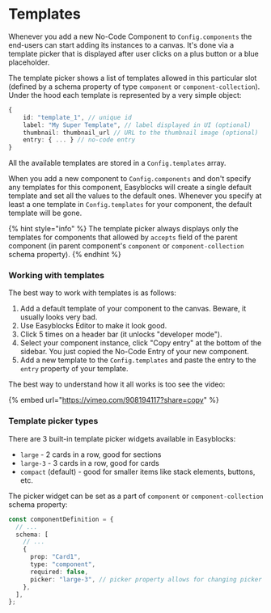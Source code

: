# Templates

Whenever you add a new No-Code Component to `Config.components` the end-users can start adding its instances to a canvas. It's done via a template picker that is displayed after user clicks on a plus button or a blue placeholder.

The template picker shows a list of templates allowed in this particular slot (defined by a schema property of type `component` or `component-collection`). Under the hood each template is represented by a very simple object:&#x20;

```typescript
{
    id: "template_1", // unique id
    label: "My Super Template", // label displayed in UI (optional)
    thumbnail: thumbnail_url // URL to the thumbnail image (optional)
    entry: { ... } // no-code entry
}
```

All the available templates are stored in a `Config.templates` array.

When you add a new component to `Config.components` and don't specify any templates for this component, Easyblocks will create a single default template and set all the values to the default ones. Whenever you specify at least a one template in `Config.templates` for your component, the default template will be gone.

{% hint style="info" %}
The template picker always displays only the templates for components that allowed by `accepts` field of the parent component (in parent component's `component` or `component-collection` schema property).&#x20;
{% endhint %}

### Working with templates

The best way to work with templates is as follows:

1. Add a default template of your component to the canvas. Beware, it usually looks very bad.
2. Use Easyblocks Editor to make it look good.
3. Click 5 times on a header bar (it unlocks "developer mode").
4. Select your component instance, click "Copy entry" at the bottom of the sidebar. You just copied the No-Code Entry of your new component.
5. Add a new template to the `Config.templates` and paste the entry to the `entry` property of your template.

The best way to understand how it all works is too see the video:

{% embed url="https://vimeo.com/908194117?share=copy" %}

### Template picker types

There are 3 built-in template picker widgets available in Easyblocks:

- `large` - 2 cards in a row, good for sections
- `large-3` - 3 cards in a row, good for cards
- `compact` (default) - good for smaller items like stack elements, buttons, etc.

The picker widget can be set as a part of `component` or `component-collection` schema property:

```typescript
const componentDefinition = {
  // ...
  schema: [
    // ...
    {
      prop: "Card1",
      type: "component",
      required: false,
      picker: "large-3", // picker property allows for changing picker widget
    },
  ],
};
```

